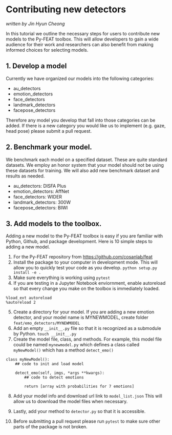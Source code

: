 # Contributing new detectors

*written by Jin Hyun Cheong*

In this tutorial we outline the necessary steps for users to contribute new models to the Py-FEAT toolbox. This will allow developers to gain a wide audience for their work and researchers can also benefit from making informed choices for selecting models.

## 1. Develop a model
Currently we have organized our models into the following categories:
- au_detectors
- emotion_detectors
- face_detectors
- landmark_detectors
- facepose_detectors

Therefore any model you develop that fall into those categories can be added. If there is a new category you would like us to implement (e.g. gaze, head pose) please submit a pull request.

## 2. Benchmark your model.
We benchmark each model on a specified dataset. These are quite standard datasets. We employ an honor system that your model should not be using these datasets for training. We will also add new benchmark dataset and results as needed.

- au_detectors: DISFA Plus
- emotion_detectors: AffNet
- face_detectors: WIDER
- landmark_detectors: 300W
- facepose_detectors: BIWI

## 3. Add models to the toolbox.
Adding a new model to the Py-FEAT toolbox is easy if you are familiar with Python, Github, and package development. Here is 10 simple steps to adding a new model.
1. For the Py-FEAT repository from https://github.com/cosanlab/feat
2. Install the package to your computer in development mode. This will allow you to quickly test your code as you develop.
   `python setup.py install -e .`
3. Make sure everything is working using `pytest`
4. If you are testing in a Jupyter Notebook enviornment, enable autoreload so that every change you make on the toolbox is immediately loaded.
```
%load_ext autoreload
%autoreload 2
```
5. Create a directory for your model.
   If you are adding a new emotion detector, and your model name is MYNEWMODEL, create folder `feat/emo_detectors/MYNEWMODEL`
6. Add an empty `__init__.py` file so that it is recognized as a submodule by Python.
   `touch __init__.py`
7. Create the model file, class, and methods.
   For example, this model file could be named `mynewmodel.py` which defines a class called `myNewModel()` which has a method `detect_emo()`
```
class myNewModel(): 
    ## code to init and load model
    
    detect_emo(self, imgs, *args **kwargs):
        ## code to detect emotions
    
        return [array with probabilities for 7 emotions]
```

8. Add your model info and download url link to `model_list.json`
   This will allow us to download the model files when necessary.

9. Lastly, add your method to `detector.py` so that it is accessible.

10. Before submitting a pull request please run `pytest` to make sure other parts of the package is not broken.



```python

```
